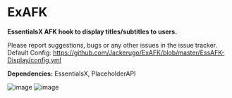 # **ExAFK**
**EssentialsX AFK hook to display titles/subtitles to users.**

Please report suggestions, bugs or any other issues in the issue tracker.
Default Config: https://github.com/Jackerugo/ExAFK/blob/master/EssAFK-Display/config.yml 

**Dependencies:** EssentialsX, PlaceholderAPI

![image](https://github.com/Jackerugo/ExAFK/assets/37919015/11684f08-44eb-4638-9658-9daed2640472)
![image](https://github.com/Jackerugo/ExAFK/assets/37919015/7d8d2791-8235-40f2-84c4-db3e6603f9c9)

